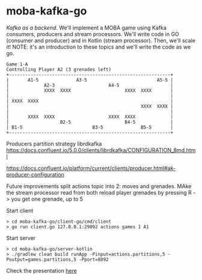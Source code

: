# moba-kafka-go

_Kafka as a backend_. We'll implement a MOBA game using Kafka consumers, producers and stream processors. We'll write code in GO (consumer and producer) and in Kotlin (stream processor). Then, we'll scale it!
NOTE: it's an introduction to these topics and we'll write the code as we go.

```shell
Game 1-A
Controlling Player A2 (3 grenades left)
+------------------------------------------------------------+
|       A1-5              A3-5                          A5-5 |
|             A2-3                    A4-5                   |
|             XXXX  XXXX                    XXXX  XXXX       |
|                                                            |
| XXXX  XXXX                                                 |
|                                                 XXXX  XXXX |
|                                                            |
|       XXXX  XXXX                    XXXX  XXXX             |
|                   B2-5                    B4-5             |
| B1-5                          B3-5              B5-5       |
+------------------------------------------------------------+
```

Producers partition strategy
librdkafka https://docs.confluent.io/5.0.0/clients/librdkafka/CONFIGURATION_8md.html

https://docs.confluent.io/platform/current/clients/producer.html#ak-producer-configuration

Future improvements
split actions topic into 2: moves and grenades. MAke the stream processor read from both
reload player grenades by pressing R -> you get one grenade, up to 5

Start client

```shell
> cd moba-kafka-go/client-go/cmd/client
> go run client.go 127.0.0.1:29092 actions games 1 A1
```

Start server

```shell
> cd moba-kafka-go/server-kotlin
> ./gradlew clean build runApp -Pinput=actions.partitions,5 -Poutput=games.partitions,5 -Pport=8092
```

Check the presentation [here](./kafka-moba.pdf)
